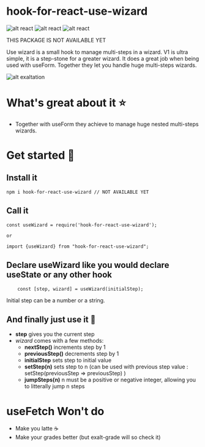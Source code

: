 # hook-for-react-use-wizard

![alt react](https://img.shields.io/badge/react-v16.13.x-brightgreen)
![alt react](https://img.shields.io/badge/size-x-red)
![alt react](https://img.shields.io/badge/stage-just.started-red)

THIS PACKAGE IS NOT AVAILABLE YET

Use wizard is a small hook to manage multi-steps in a wizard. V1 is ultra simple, it is a step-stone for a greater wizard. It does a great job when being used with useForm. Together they let you handle huge multi-steps wizards.

![alt exaltation](https://static.adzaria.co/useWizard.png)


# What's great about it ⭐

* Together with useForm they achieve to manage huge nested multi-steps wizards.

# Get started 🚀

## Install it 
```
npm i hook-for-react-use-wizard // NOT AVAILABLE YET
```

## Call it
```
const useWizard = require('hook-for-react-use-wizard');

or

import {useWizard} from "hook-for-react-use-wizard";

```

## Declare useWizard like you would declare useState or any other hook

```
    const [step, wizard] = useWizard(initialStep);
```

Initial step can be a number or a string.

## And finally just use it 🔖

* **step** gives you the current step
* *wizard* comes with a few methods:
    * **nextStep()** increments step by 1
    * **previousStep()** decrements step by 1
    * **initialStep** sets step to initial value
    * **setStep(n)** sets step to n (can be used with previous step value : setStep(previousStep => previousStep) )
    * **jumpSteps(n)** n must be a positive or negative integer, allowing you to litterally jump n steps
    
# useFetch Won't do

* Make you latte ☕️
* Make your grades better (but exalt-grade will so check it)

